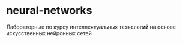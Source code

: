 # neural-networks
Лабораторные по курсу интеллектуальных технологий на основе искусственных нейронных сетей
